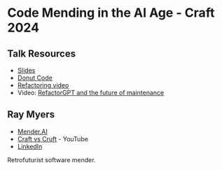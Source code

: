 # Code Mending in the AI Age - Craft 2024

## Talk Resources
* [Slides](./Slides/Code_Mending_in_the_AI_Age_Craft_2024.pptx)
* [Donut Code](https://github.com/craftvscruft/refactoring-ioccc-2006-sloane)
* [Refactoring video](https://youtu.be/IznA7VZDiJc)
* Video: [RefactorGPT and the future of maintenance](https://www.youtube.com/watch?v=pc05to-uKzI)

## Ray Myers<!-- include: ray.md -->

* [Mender.AI](https://mender.ai)
* [Craft vs Cruft](https://www.youtube.com/@craftvscruft8060) - YouTube
* [LinkedIn](https://www.linkedin.com/in/cadrlife)

Retrofuturist software mender.
<!-- endInclude -->

